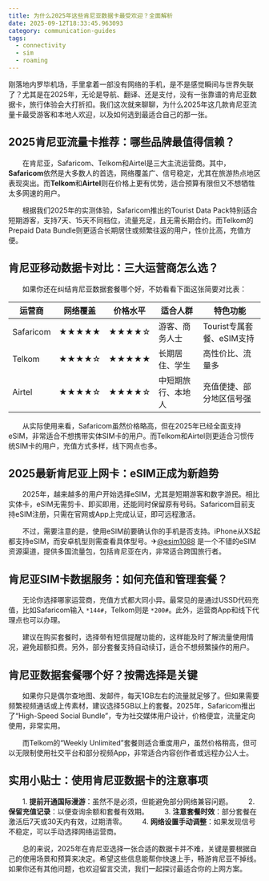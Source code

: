 ```yaml
---
title: 为什么2025年这些肯尼亚数据卡最受欢迎？全面解析
date: 2025-09-12T18:33:45.963093
category: communication-guides
tags:
  - connectivity
  - sim
  - roaming
---
```


刚落地内罗毕机场，手里拿着一部没有网络的手机，是不是感觉瞬间与世界失联了？尤其是在2025年，无论是导航、翻译、还是支付，没有一张靠谱的肯尼亚数据卡，旅行体验会大打折扣。我们这次就来聊聊，为什么2025年这几款肯尼亚流量卡最受游客和本地人欢迎，以及如何选到最适合自己的那一张。

## 2025肯尼亚流量卡推荐：哪些品牌最值得信赖？

　　在肯尼亚，Safaricom、Telkom和Airtel是三大主流运营商。其中，**Safaricom**依然是大多数人的首选，网络覆盖广、信号稳定，尤其在旅游热点地区表现突出。而**Telkom**和**Airtel**则在价格上更有优势，适合预算有限但又不想牺牲太多网速的用户。

　　根据我们2025年的实测体验，Safaricom推出的Tourist Data Pack特别适合短期游客，支持7天、15天不同档位，流量充足，且无需长期合约。而Telkom的Prepaid Data Bundle则更适合长期居住或频繁往返的用户，性价比高，充值方便。

## 肯尼亚移动数据卡对比：三大运营商怎么选？

　　如果你还在纠结肯尼亚数据套餐哪个好，不妨看看下面这张简要对比表：

| 运营商     | 网络覆盖 | 价格水平 | 适合人群           | 特色功能                     |
|------------|----------|----------|--------------------|------------------------------|
| Safaricom  | ★★★★★    | ★★★★☆    | 游客、商务人士     | Tourist专属套餐、eSIM支持    |
| Telkom     | ★★★★☆    | ★★★★★    | 长期居住、学生     | 高性价比、流量多             |
| Airtel     | ★★★★☆    | ★★★★☆    | 中短期旅行、本地人 | 充值便捷、部分地区信号强     |

　　从实际使用来看，Safaricom虽然价格略高，但在2025年已经全面支持eSIM，非常适合不想携带实体SIM卡的用户。而Telkom和Airtel则更适合习惯传统SIM卡的用户，充值方式多样，线下网点也多。

## 2025最新肯尼亚上网卡：eSIM正成为新趋势

　　2025年，越来越多的用户开始选择eSIM，尤其是短期游客和数字游民。相比实体卡，eSIM无需剪卡、即买即用，还能同时保留原有号码。Safaricom目前支持eSIM注册，只需在官网或App上完成认证，即可远程激活。

　　不过，需要注意的是，使用eSIM前要确认你的手机是否支持。iPhone从XS起都支持eSIM，而安卓机型则需查看具体型号。✈[@esim1088](https://t.me/s/esim1088) 是一个不错的eSIM资源渠道，提供多国流量包，包括肯尼亚在内，非常适合跨国旅行者。

## 肯尼亚SIM卡数据服务：如何充值和管理套餐？

　　无论你选择哪家运营商，充值方式都大同小异。最常见的是通过USSD代码充值，比如Safaricom输入 `*144#`，Telkom则是 `*200#`。此外，运营商App和线下代理点也可以办理。

　　建议在购买套餐时，选择带有短信提醒功能的，这样能及时了解流量使用情况，避免超额扣费。另外，部分套餐支持自动续订，适合不想频繁操作的用户。

## 肯尼亚数据套餐哪个好？按需选择是关键

　　如果你只是偶尔查地图、发邮件，每天1GB左右的流量就足够了。但如果需要频繁视频通话或上传素材，建议选择5GB以上的套餐。2025年，Safaricom推出了“High-Speed Social Bundle”，专为社交媒体用户设计，价格便宜，流量定向使用，非常实用。

　　而Telkom的“Weekly Unlimited”套餐则适合重度用户，虽然价格稍高，但可以无限制使用社交平台和部分视频App，非常适合内容创作者或远程办公人士。

## 实用小贴士：使用肯尼亚数据卡的注意事项

　　1. **提前开通国际漫游**：虽然不是必须，但能避免部分网络兼容问题。
　　2. **保留充值记录**：以便查询余额和套餐有效期。
　　3. **注意套餐时效**：部分套餐在激活后7天或30天内有效，过期清零。
　　4. **网络设置手动调整**：如果发现信号不稳定，可以手动选择网络运营商。

　　总的来说，2025年在肯尼亚选择一张合适的数据卡并不难，关键是要根据自己的使用场景和预算来决定。希望这些信息能帮你快速上手，畅游肯尼亚不掉线。如果你还有其他问题，也欢迎留言交流，我们一起探讨最适合你的上网方案。
